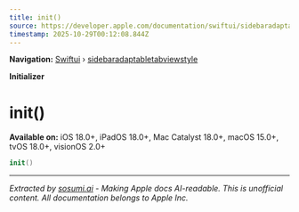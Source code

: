 ```yaml
---
title: init()
source: https://developer.apple.com/documentation/swiftui/sidebaradaptabletabviewstyle/init()
timestamp: 2025-10-29T00:12:08.844Z
---
```


**Navigation:** [Swiftui](/documentation/swiftui) › [sidebaradaptabletabviewstyle](/documentation/swiftui/sidebaradaptabletabviewstyle)

**Initializer**

# init()

**Available on:** iOS 18.0+, iPadOS 18.0+, Mac Catalyst 18.0+, macOS 15.0+, tvOS 18.0+, visionOS 2.0+

```swift
init()
```

---

*Extracted by [sosumi.ai](https://sosumi.ai) - Making Apple docs AI-readable.*
*This is unofficial content. All documentation belongs to Apple Inc.*
